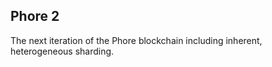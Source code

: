 Phore 2
-------

The next iteration of the Phore blockchain including inherent, heterogeneous sharding.